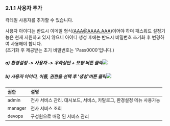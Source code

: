 ### 2.1.1 사용자 추가

칵테일 사용자를 추가할 수 있습니다.

사용자 아이디는 반드시 이메일 형식\(AAA@AAAA.AAA\)이어야 하며 패스워드 설정기능은 현재 지원하고 있지 않으니 아이디 생성 후에는 반드시 비밀번호 초기화 후 변경하여 사용해야 합니다.  
\(초기화 후 제공받는 초기 비밀번호는 'Pass0000'입니다.\)

##### a\) 환경설정 -&gt; 사용자 -&gt; 우측상단 + 모양 버튼 클릭![](/image.kh/image.kh/사용자추가.png)

##### b\)  사용자 아이디, 이름, 권한을 선택 후 '생성'버튼 클릭![](/image.kh/image.kh/사용자추가2.png)

| **권한** | **설명** |
| :--- | :--- |
| admin | 전사 서비스 관리. 대시보드, 서비스, 카탈로그, 환경설정 메뉴 사용가능 |
| manager | 전사 서비스 조회 |
| devops | 구성원으로 배정 된 서비스 관리 |



